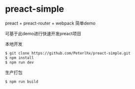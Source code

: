 # preact-simple
preact + preact-router + webpack 简单demo

可基于此demo进行快速开发preact项目

本地开发
```bash
$ git clone https://github.com/Peterlhx/preact-simple.git
$ npm install
$ npm run dev
```

生产打包
```bash
$ npm run build
````
